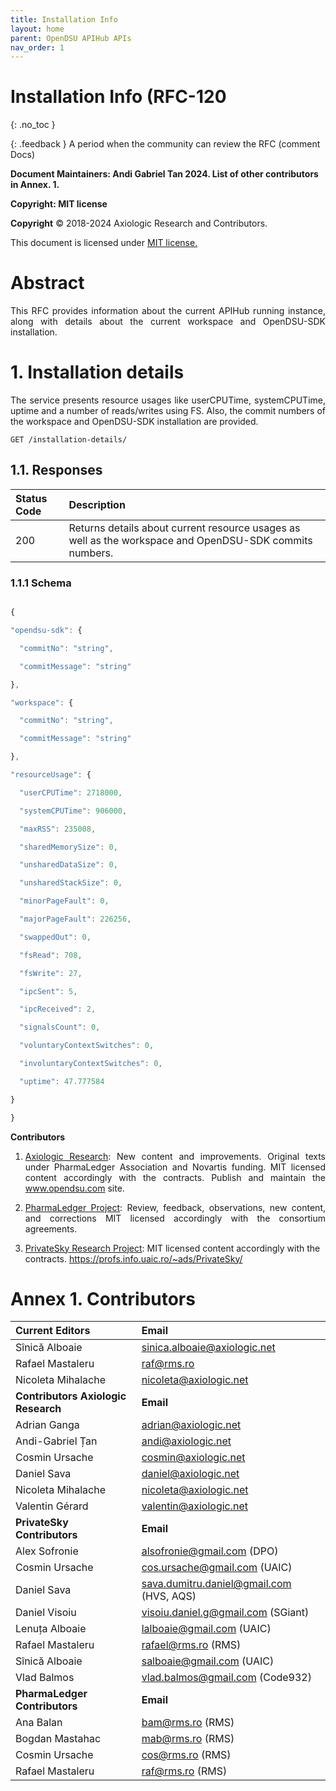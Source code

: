 ```yaml
---
title: Installation Info 
layout: home
parent: OpenDSU APIHub APIs
nav_order: 1
---
```




# **Installation Info (RFC-120**
{: .no_toc }

{: .feedback }
A period when the community can review the RFC (comment Docs)

**Document Maintainers: Andi Gabriel Tan 2024. List of other contributors in Annex. 1.**

**Copyright: MIT license**

 **Copyright** © 2018-2024 Axiologic Research and Contributors.

This document is licensed under [MIT license.](https://en.wikipedia.org/wiki/MIT_License)





# Abstract

<p style='text-align: justify;'>This RFC provides information about the current APIHub running instance, along with details about the current workspace and OpenDSU-SDK installation.
</p>

# 1. Installation details

<p style='text-align: justify;'>The service presents resource usages like userCPUTime, systemCPUTime, uptime and a number of reads/writes using FS. Also, the commit numbers of the workspace and OpenDSU-SDK installation are provided.
</p>
	

    GET /installation-details/


## 1.1. Responses


| Status Code | Description  |
|:------------|:-------------|
| 200         |Returns details about current resource usages as well as the workspace and OpenDSU-SDK commits numbers.              |

	

### 1.1.1 Schema

```js

{

"opendsu-sdk": {

  "commitNo": "string",

  "commitMessage": "string"

},

"workspace": {

  "commitNo": "string",

  "commitMessage": "string"

},

"resourceUsage": {

  "userCPUTime": 2718000,

  "systemCPUTime": 906000,

  "maxRSS": 235008,

  "sharedMemorySize": 0,

  "unsharedDataSize": 0,

  "unsharedStackSize": 0,

  "minorPageFault": 0,

  "majorPageFault": 226256,

  "swappedOut": 0,

  "fsRead": 708,

  "fsWrite": 27,

  "ipcSent": 5,

  "ipcReceived": 2,

  "signalsCount": 0,

  "voluntaryContextSwitches": 0,

  "involuntaryContextSwitches": 0,

  "uptime": 47.777584

}

}


```

**Contributors**


1. <p style='text-align: justify;'><a href="www.axiologic.net">Axiologic Research</a>: New content and improvements. Original texts under PharmaLedger Association and Novartis funding. MIT licensed content accordingly with the contracts. Publish and maintain the <a href="www.opendsu.com">www.opendsu.com</a> site.

2. <p style='text-align: justify;'><a href="www.pharmaledger.eu">PharmaLedger Project</a>: Review, feedback, observations, new content, and corrections MIT licensed accordingly with the consortium agreements.

3. <a href="www.privatesky.xyz">PrivateSky Research Project</a>: MIT licensed content accordingly with the contracts. https://profs.info.uaic.ro/~ads/PrivateSky/


# Annex 1. Contributors

| **Current Editors**                                                  | **Email**                                                               |
|:---------------------------------------------------------------------|:------------------------------------------------------------------------|
| Sînică Alboaie                                                       | sinica.alboaie@axiologic.net                                            |
| Rafael Mastaleru                                                     | raf@rms.ro                                                              |
| Nicoleta Mihalache                                                   | nicoleta@axiologic.net                                                  |
| **Contributors Axiologic Research**                                  | **Email**                                                               |
| Adrian Ganga                                                         | adrian@axiologic.net                                                    |
| Andi-Gabriel Țan                                                     | andi@axiologic.net                                                      |
| Cosmin Ursache                                                       | cosmin@axiologic.net                                                    |
| Daniel Sava                                                          | daniel@axiologic.net                                                    |
| Nicoleta Mihalache                                                   | nicoleta@axiologic.net                                                  |
| Valentin Gérard                                                      | valentin@axiologic.net                                                  |
| **PrivateSky Contributors**                                          | **Email**                                                               |
| Alex Sofronie                                                        | alsofronie@gmail.com (DPO)                                              |
| Cosmin Ursache                                                       | cos.ursache@gmail.com (UAIC)                                            |
| Daniel Sava                                                          | sava.dumitru.daniel@gmail.com (HVS, AQS)                                |
| Daniel Visoiu                                                        | visoiu.daniel.g@gmail.com (SGiant)                                      |
| Lenuța Alboaie                                                       | lalboaie@gmail.com (UAIC)                                               |
| Rafael Mastaleru                                                     | rafael@rms.ro (RMS)                                                     |
| Sînică Alboaie                                                       | salboaie@gmail.com (UAIC)                                               |
| Vlad Balmos                                                          | vlad.balmos@gmail.com (Code932)                                         |
| **PharmaLedger Contributors**                                        | **Email**                                                               |
| Ana Balan                                                            | bam@rms.ro (RMS)                                                        |
| Bogdan Mastahac                                                      | mab@rms.ro (RMS)                                                        |
| Cosmin Ursache                                                       | cos@rms.ro (RMS)                                                        |
| Rafael Mastaleru                                                     | raf@rms.ro (RMS)                                                        |

